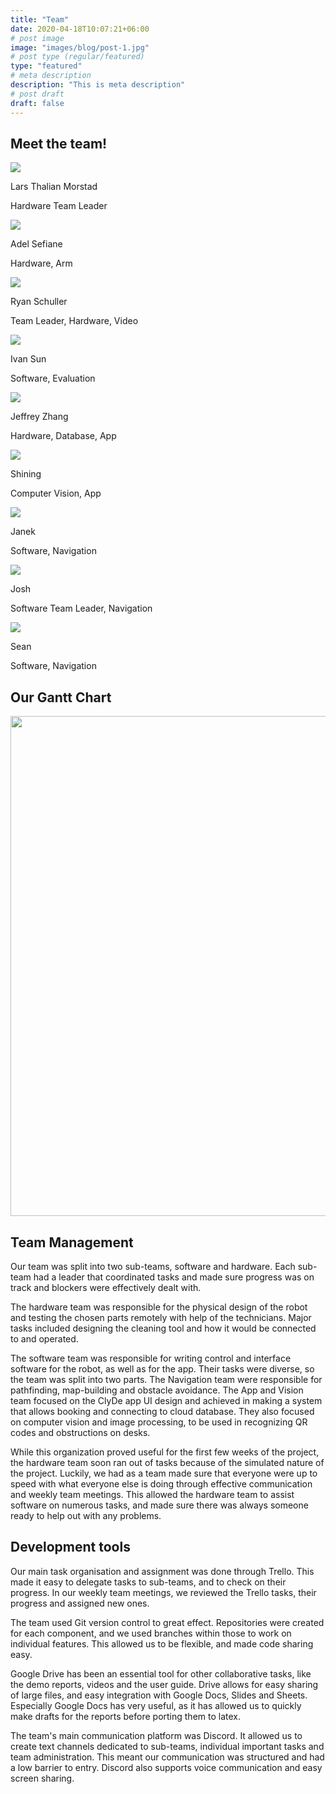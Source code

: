 ```yaml
---
title: "Team"
date: 2020-04-18T10:07:21+06:00
# post image
image: "images/blog/post-1.jpg"
# post type (regular/featured)
type: "featured"
# meta description
description: "This is meta description"
# post draft
draft: false
---
```


## Meet the team!

<div class="team-member">
	<img src="../media/team-images/lars.jpg" class="member-image">
	<div class="member-description">
		<p class="member-name">Lars Thalian Morstad</p>
		<p class="member-role">Hardware Team Leader</p>
	</div>
</div>

<div class="team-member">
	<img src="../media/team-images/Adel.jpg" class="member-image">
	<div class="member-description">
		<p class="member-name">Adel Sefiane</p>
		<p class="member-role">Hardware, Arm</p>
	</div>
</div>

<div class="team-member">
	<img src="../media/team-images/ryan.png" class="member-image">
	<div class="member-description">
		<p class="member-name">Ryan Schuller</p>
		<p class="member-role">Team Leader, Hardware, Video</p>
	</div>
</div>

<div class="team-member">
	<img src="../media/team-images/Ivan-Sun.jpeg" class="member-image">
	<div class="member-description">
		<p class="member-name">Ivan Sun</p>
		<p class="member-role">Software, Evaluation</p>
	</div>
</div>

<div class="team-member">
	<img src="../media/team-images/jeffrey.jpg" class="member-image">
	<div class="member-description">
		<p class="member-name">Jeffrey Zhang</p>
		<p class="member-role">Hardware, Database, App</p>
	</div>
</div>

<div class="team-member">
	<img src="../media/team-images/Shining.jpg" class="member-image">
	<div class="member-description">
		<p class="member-name">Shining</p>
		<p class="member-role">Computer Vision, App</p>
	</div>
</div>

<div class="team-member">
	<img src="../media/team-images/picture_janek.png" class="member-image">
	<div class="member-description">
		<p class="member-name">Janek</p>
		<p class="member-role">Software, Navigation</p>
	</div>
</div>

<div class="team-member">
    <img src="../media/team-images/josh.png" class="member-image">
    <div class="member-description">
        <p class="member-name">Josh</p>
        <p class="member-role">Software Team Leader, Navigation</p>
    </div>
</div>

<div class="team-member">
    <img src="../media/team-images/sean.png" class="member-image">
    <div class="member-description">
        <p class="member-name">Sean</p>
        <p class="member-role">Software, Navigation</p>
    </div>
</div>

<!-- Add yourself here -->

## Our Gantt Chart
<center><img src="../media/SDP Gantt Chart.png" height="800"/></center>

## Team Management

Our team was split into two sub-teams, software and hardware. Each sub-team had a leader that coordinated tasks and made sure progress was on track and blockers were effectively dealt with.

The hardware team was responsible for the physical design of the robot and testing the chosen parts remotely with help of the technicians. Major tasks included designing the cleaning tool and how it would be connected to and operated.

The software team was responsible for writing control and interface software for the robot, as well as for the app. Their tasks were diverse, so the team was split into two parts. The Navigation team were responsible for pathfinding, map-building and obstacle avoidance. The App and Vision team focused on the ClyDe app UI design and achieved in making a system that allows booking and connecting to cloud database. They also focused on computer vision and image processing, to be used in recognizing QR codes and obstructions on desks.

While this organization proved useful for the first few weeks of the project, the hardware team soon ran out of tasks because of the simulated nature of the project. Luckily, we had as a team made sure that everyone were up to speed with what everyone else is doing through effective communication and weekly team meetings. This allowed the hardware team to assist software on numerous tasks, and made sure there was always someone ready to help out with any problems.



## Development tools

Our main task organisation and assignment was done through Trello. This made it easy to delegate tasks to sub-teams, and to check on their progress. In our weekly team meetings, we reviewed the Trello tasks, their progress and assigned new ones.

The team used Git version control to great effect. Repositories were created for each component, and we used branches within those to work on individual features. This allowed us to be flexible, and made code sharing easy.

Google Drive has been an essential tool for other collaborative tasks, like the demo reports, videos and the user guide. Drive allows for easy sharing of large files, and easy integration with Google Docs, Slides and Sheets. Especially Google Docs has very useful, as it has allowed us to quickly make drafts for the reports before porting them to latex.

The team's main communication platform was Discord. It allowed us to create text channels dedicated to sub-teams, individual important tasks and team administration. This meant our communication was structured and had a low barrier to entry. Discord also supports voice communication and easy screen sharing.

